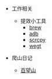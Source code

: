 * 工作相关
  * 提效小工具
    * [brew](zh-cn/job/brew/brew.md)
    * [adb](zh-cn/job/adb/adb.md)
    * [scrcpy](zh-cn/job/scrcpy/scrcpy.md)
    * [wegt]()

* 爬山日记
  * [百望山](zh-cn/爬山日记/百望山/baiwangshan.md)

